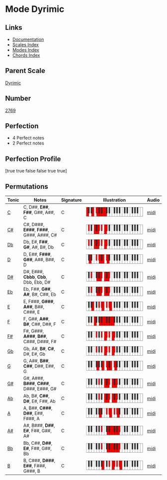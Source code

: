 # Mode Dyrimic

## Links

- [Documentation](index.md)
- [Scales Index](Scales.md)
- [Modes Index](Modes.md)
- [Chords Index](Chords.md)

## Parent Scale

[Dyrimic](ScaleDyrimic.md)

## Number

[2769](https://ianring.com/musictheory/scales/2769)

## Perfection

- 4 Perfect notes
- 2 Perfect notes

## Perfection Profile

[true true false false true true]

## Permutations

| Tonic | Notes | Signature | Illustration | Audio |
|-------|-------|-----------|--------------|-------|
| [C](ModeCNaturalDyrimic.md) | C, D##, **E##**, **F##**, G##, A##, C | C | ![CNaturalDyrimic](ModeCNaturalDyrimic.png) | [midi](https://github.com/edipermadi/music/blob/main/docs/ModeCNaturalDyrimic.mid?raw=true) |
| [C#](ModeCSharpDyrimic.md) | C#, D###, **E###**, **F###**, G###, A###, C# | C | ![CSharpDyrimic](ModeCSharpDyrimic.png) | [midi](https://github.com/edipermadi/music/blob/main/docs/ModeCSharpDyrimic.mid?raw=true) |
| [Db](ModeDFlatDyrimic.md) | Db, E#, **F##**, **G#**, A#, B#, Db | C | ![DFlatDyrimic](ModeDFlatDyrimic.png) | [midi](https://github.com/edipermadi/music/blob/main/docs/ModeDFlatDyrimic.mid?raw=true) |
| [D](ModeDNaturalDyrimic.md) | D, E##, **F###**, **G##**, A##, B##, D | C | ![DNaturalDyrimic](ModeDNaturalDyrimic.png) | [midi](https://github.com/edipermadi/music/blob/main/docs/ModeDNaturalDyrimic.mid?raw=true) |
| [D#](ModeDSharpDyrimic.md) | D#, E###, **Cbbb**, **Cbb**, Dbb, Ebb, D# | C | ![DSharpDyrimic](ModeDSharpDyrimic.png) | [midi](https://github.com/edipermadi/music/blob/main/docs/ModeDSharpDyrimic.mid?raw=true) |
| [Eb](ModeEFlatDyrimic.md) | Eb, F##, **G##**, **A#**, B#, C##, Eb | C | ![EFlatDyrimic](ModeEFlatDyrimic.png) | [midi](https://github.com/edipermadi/music/blob/main/docs/ModeEFlatDyrimic.mid?raw=true) |
| [E](ModeENaturalDyrimic.md) | E, F###, **G###**, **A##**, B##, C###, E | C | ![ENaturalDyrimic](ModeENaturalDyrimic.png) | [midi](https://github.com/edipermadi/music/blob/main/docs/ModeENaturalDyrimic.mid?raw=true) |
| [F](ModeFNaturalDyrimic.md) | F, G##, **A##**, **B#**, C##, D##, F | C | ![FNaturalDyrimic](ModeFNaturalDyrimic.png) | [midi](https://github.com/edipermadi/music/blob/main/docs/ModeFNaturalDyrimic.mid?raw=true) |
| [F#](ModeFSharpDyrimic.md) | F#, G###, **A###**, **B##**, C###, D###, F# | C | ![FSharpDyrimic](ModeFSharpDyrimic.png) | [midi](https://github.com/edipermadi/music/blob/main/docs/ModeFSharpDyrimic.mid?raw=true) |
| [Gb](ModeGFlatDyrimic.md) | Gb, A#, **B#**, **C#**, D#, E#, Gb | C | ![GFlatDyrimic](ModeGFlatDyrimic.png) | [midi](https://github.com/edipermadi/music/blob/main/docs/ModeGFlatDyrimic.mid?raw=true) |
| [G](ModeGNaturalDyrimic.md) | G, A##, **B##**, **C##**, D##, E##, G | C | ![GNaturalDyrimic](ModeGNaturalDyrimic.png) | [midi](https://github.com/edipermadi/music/blob/main/docs/ModeGNaturalDyrimic.mid?raw=true) |
| [G#](ModeGSharpDyrimic.md) | G#, A###, **B###**, **C###**, D###, E###, G# | C | ![GSharpDyrimic](ModeGSharpDyrimic.png) | [midi](https://github.com/edipermadi/music/blob/main/docs/ModeGSharpDyrimic.mid?raw=true) |
| [Ab](ModeAFlatDyrimic.md) | Ab, B#, **C##**, **D#**, E#, F##, Ab | C | ![AFlatDyrimic](ModeAFlatDyrimic.png) | [midi](https://github.com/edipermadi/music/blob/main/docs/ModeAFlatDyrimic.mid?raw=true) |
| [A](ModeANaturalDyrimic.md) | A, B##, **C###**, **D##**, E##, F###, A | C | ![ANaturalDyrimic](ModeANaturalDyrimic.png) | [midi](https://github.com/edipermadi/music/blob/main/docs/ModeANaturalDyrimic.mid?raw=true) |
| [A#](ModeASharpDyrimic.md) | A#, B###, **D##**, **E#**, F##, G##, A# | C | ![ASharpDyrimic](ModeASharpDyrimic.png) | [midi](https://github.com/edipermadi/music/blob/main/docs/ModeASharpDyrimic.mid?raw=true) |
| [Bb](ModeBFlatDyrimic.md) | Bb, C##, **D##**, **E#**, F##, G##, Bb | C | ![BFlatDyrimic](ModeBFlatDyrimic.png) | [midi](https://github.com/edipermadi/music/blob/main/docs/ModeBFlatDyrimic.mid?raw=true) |
| [B](ModeBNaturalDyrimic.md) | B, C###, **D###**, **E##**, F###, G###, B | C | ![BNaturalDyrimic](ModeBNaturalDyrimic.png) | [midi](https://github.com/edipermadi/music/blob/main/docs/ModeBNaturalDyrimic.mid?raw=true) |
